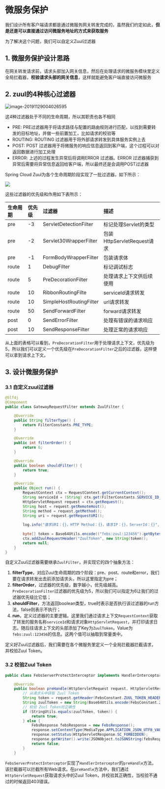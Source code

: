 # 微服务保护

我们设计所有客户端请求都是通过微服务网关转发完成的，虽然我们约定如此，**但是还是可以直接通过访问微服务地址的方式来获取服务**

为了解决这个问题，我们可以自定义Zuul过滤器

## 1. 微服务保护设计思路

在网关转发请求前，请求头部加入网关信息，然后在处理请求的微服务模块里定义全局拦截器，**校验请求头部的网关信息**，这样就能避免客户端直接访问微服务

## 2. zuul的4种核心过滤器

![image-20191129004026595](https://zszblog.oss-cn-beijing.aliyuncs.com/zszblog/blogimage-master/img/image-20191129004026595.png)

这4种过滤器处于不同的生命周期，所以其职责也各不相同

- PRE: PRE过滤器用于将请求路径与配置的路由规则进行匹配，以找到需要转发的目标地址，并做一些前置加工，比如请求的校验等
- ROUTING: ROUTING 过滤器用于将外部请求转发到具体服务实例上去
- POST: POST 过滤器用于将微服务的响应信息返回到客户端，这个过程可以对返回数据进行加工处理
- ERROR: 上述的过程发生异常后将调用ERROR 过滤器。ERROR 过滤器捕获到异常后需要将异常信息返回给客户端，所以最终还是会调用POST过滤器

Spring Cloud Zuul为各个生命周期阶段实现了一批过滤器，如下所示：



![](https://zszblog.oss-cn-beijing.aliyuncs.com/zszblog/blogimage-master/img/image-20191129004534679.png)

这些过滤器的优先级和作用如下表所示：

| 生命周期 | 优先级 | 过滤器                  | 描述                       |
| :------- | :----- | :---------------------- | :------------------------- |
| pre      | -3     | ServletDetectionFilter  | 标记处理Servlet的类型      |
| pre      | -2     | Servlet30WrapperFilter  | 包装HttpServletRequest请求 |
| pre      | -1     | FormBodyWrapperFilter   | 包装请求体                 |
| route    | 1      | DebugFilter             | 标记调试标志               |
| route    | 5      | PreDecorationFilter     | 处理请求上下文供后续使用   |
| route    | 10     | RibbonRoutingFilte      | serviceId请求转发          |
| route    | 10     | SimpleHostRoutingFilter | url请求转发                |
| route    | 50     | SendForwardFilter       | forward请求转发            |
| post     | 0      | SendErrorFilter         | 处理有错误的请求响应       |
| post     | 10     | SendResponseFilter      | 处理正常的请求响应         |

从上面的表格可以看到，`PreDecorationFilter`用于处理请求上下文，优先级为5，所以我们可以定义一个优先级在`PreDecorationFilter`之后的过滤器，这样便可以拿到请求上下文。

## 3. 设计微服务保护

### 3.1 自定义zuul过滤器

```java
@Slf4j
@Component
public class GatewayRequestFilter extends ZuulFilter {

    @Override
    public String filterType() {
        return FilterConstants.PRE_TYPE;
    }

    @Override
    public int filterOrder() {
        return 6;
    }

    @Override
    public boolean shouldFilter() {
        return true;
    }

    @Override
    public Object run() {
        RequestContext ctx = RequestContext.getCurrentContext();
        String serviceId = (String) ctx.get(FilterConstants.SERVICE_ID_KEY);
        HttpServletRequest request = ctx.getRequest();
        String host = request.getRemoteHost();
        String method = request.getMethod();
        String uri = request.getRequestURI();
       
        log.info("请求URI：{}，HTTP Method：{}，请求IP：{}，ServerId：{}", uri, method, host, serviceId);
        
        byte[] token = Base64Utils.encode(("febs:zuul:123456").getBytes());
        ctx.addZuulRequestHeader("ZuulToken", new String(token));
        return null;
    }
}
```

自定义Zuul过滤器需要继承`ZuulFilter`，并实现它的四个抽象方法：

1. **filterType**，对应Zuul生命周期的四个阶段：pre、post、route和error，我们要在请求转发出去前添加请求头，所以这里指定为pre；
2. **filterOrder**，过滤器的优先级，数字越小，优先级越高。`PreDecorationFilter`过滤器的优先级为5，所以我们可以指定为6让我们的过滤器优先级比它低；
3. **shouldFilter**，方法返回boolean类型，true时表示是否执行该过滤器的run方法，false则表示不执行；
4. **run**，定义过滤器的主要逻辑。这里我们通过请求上下文`RequestContext`获取了转发的服务名称`serviceId`和请求对象`HttpServletRequest`，并打印请求日志。随后往请求上下文的头部添加了Key为`ZuulToken`，Value为`febs:zuul:123456`的信息。这两个值可以抽取到常量类中。

定义好Zuul过滤器后，我们需要在各个微服务里定义一个全局拦截器拦截请求，并校验Zuul Token。

### 3.2 校验Zuul Token

```java
public class FebsServerProtectInterceptor implements HandlerInterceptor {

    @Override
    public boolean preHandle(HttpServletRequest request, HttpServletResponse response, Object handler) throws IOException {
        // 从请求头中获取 Zuul Token
        String token = request.getHeader(FebsConstant.ZUUL_TOKEN_HEADER);
        String zuulToken = new String(Base64Utils.encode(FebsConstant.ZUUL_TOKEN_VALUE.getBytes()));
        // 校验 Zuul Token的正确性
        if (StringUtils.equals(zuulToken, token)) {
            return true;
        } else {
            FebsResponse febsResponse = new FebsResponse();
            response.setContentType(MediaType.APPLICATION_JSON_UTF8_VALUE);
            response.setStatus(HttpServletResponse.SC_FORBIDDEN);
            response.getWriter().write(JSONObject.toJSONString(febsResponse.message("请通过网关获取资源")));
            return false;
        }
    }
```

`FebsServerProtectInterceptor`实现了`HandlerInterceptor`的`preHandle`方法，该拦截器可以拦截所有Web请求。在`preHandle`方法中，我们通过`HttpServletRequest`获取请求头中的Zuul Token，并校验其正确性，当校验不通过的时候返回403错误。
